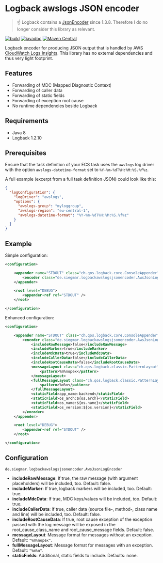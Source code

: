 # Logback awslogs JSON encoder

> :point_up: Logback contains a [JsonEncoder](https://logback.qos.ch/manual/encoders.html#JsonEncoder) since 1.3.8.
> Therefore I do no longer consider this library as relevant.

[![build](https://github.com/osiegmar/logback-awslogs-json-encoder/actions/workflows/build.yml/badge.svg)](https://github.com/osiegmar/logback-awslogs-json-encoder/actions/workflows/build.yml)
[![javadoc](https://javadoc.io/badge2/de.siegmar/logback-awslogs-json-encoder/javadoc.svg)](https://javadoc.io/doc/de.siegmar/logback-awslogs-json-encoder)
[![Maven Central](https://img.shields.io/maven-central/v/de.siegmar/logback-awslogs-json-encoder.svg)](https://search.maven.org/artifact/de.siegmar/logback-awslogs-json-encoder)

Logback encoder for producing JSON output that is handled by
AWS [CloudWatch Logs Insights](https://docs.aws.amazon.com/AmazonCloudWatch/latest/logs/AnalyzingLogData.html). This
library has no external dependencies and thus very light footprint.

## Features

- Forwarding of MDC (Mapped Diagnostic Context)
- Forwarding of caller data
- Forwarding of static fields
- Forwarding of exception root cause
- No runtime dependencies beside Logback

## Requirements

- Java 8
- Logback 1.2.10

## Prerequisites

Ensure that the task definition of your ECS task uses the `awslogs` log driver with 
the option `awslogs-datetime-format` set to `%Y-%m-%dT%H:%M:%S.%f%z`.

A full example (excerpt from a full task definition JSON) could look like this:

```json
{
  "logConfiguration": {
    "logDriver": "awslogs",
    "options": {
      "awslogs-group": "myloggroup",
      "awslogs-region": "eu-central-1",
      "awslogs-datetime-format": "%Y-%m-%dT%H:%M:%S.%f%z"
    }
  }
}
```

## Example

Simple configuration:

```xml
<configuration>

    <appender name="STDOUT" class="ch.qos.logback.core.ConsoleAppender">
        <encoder class="de.siegmar.logbackawslogsjsonencoder.AwsJsonLogEncoder"/>
    </appender>

    <root level="DEBUG">
        <appender-ref ref="STDOUT" />
    </root>

</configuration>
```

Enhanced configuration:

```xml
<configuration>

    <appender name="STDOUT" class="ch.qos.logback.core.ConsoleAppender">
        <encoder class="de.siegmar.logbackawslogsjsonencoder.AwsJsonLogEncoder">
            <includeRawMessage>false</includeRawMessage>
            <includeMarker>true</includeMarker>
            <includeMdcData>true</includeMdcData>
            <includeCallerData>false</includeCallerData>
            <includeRootCauseData>false</includeRootCauseData>
            <messageLayout class="ch.qos.logback.classic.PatternLayout">
                <pattern>%m%nopex</pattern>
            </messageLayout>
            <fullMessageLayout class="ch.qos.logback.classic.PatternLayout">
                <pattern>%m%n</pattern>
            </fullMessageLayout>
            <staticField>app_name:backend</staticField>
            <staticField>os_arch:${os.arch}</staticField>
            <staticField>os_name:${os.name}</staticField>
            <staticField>os_version:${os.version}</staticField>
        </encoder>
    </appender>

    <root level="DEBUG">
        <appender-ref ref="STDOUT" />
    </root>

</configuration>
```

## Configuration

`de.siegmar.logbackawslogsjsonencoder.AwsJsonLogEncoder`

* **includeRawMessage**: If true, the raw message (with argument placeholders) will be included, too.
  Default: false.
* **includeMarker**: If true, logback markers will be included, too. Default: true.
* **includeMdcData**: If true, MDC keys/values will be included, too. Default: true.
* **includeCallerData**: If true, caller data (source file-, method-, class name and line) will be
  included, too. Default: false.
* **includeRootCauseData**: If true, root cause exception of the exception passed with the log
   message will be exposed in the root_cause_class_name and root_cause_message fields.
   Default: false.
* **messageLayout**: Message format for messages without an exception. Default: `"%m%nopex"`.
* **fullMessageLayout**: Message format for messages with an exception. Default: `"%m%n"`.
* **staticFields**: Additional, static fields to include. Defaults: none.
